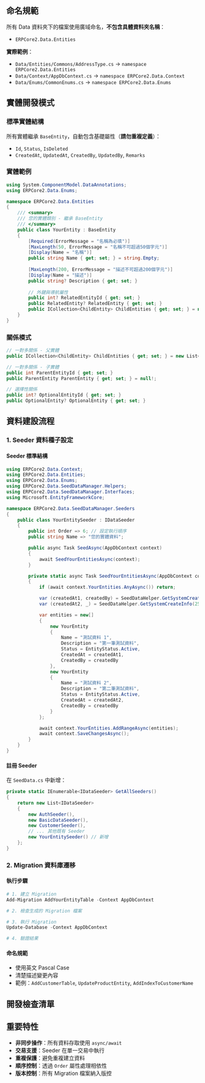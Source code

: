 ## 命名規範
所有 Data 資料夾下的檔案使用廣域命名，**不包含具體資料夾名稱**：

- `ERPCore2.Data.Entities`

**實際範例**：
- `Data/Entities/Commons/AddressType.cs` → `namespace ERPCore2.Data.Entities`
- `Data/Context/AppDbContext.cs` → `namespace ERPCore2.Data.Context`
- `Data/Enums/CommonEnums.cs` → `namespace ERPCore2.Data.Enums`

## 實體開發模式

### 標準實體結構
所有實體繼承 `BaseEntity`，自動包含基礎屬性（**請勿重複定義**）：
- `Id`, `Status`, `IsDeleted`
- `CreatedAt`, `UpdatedAt`, `CreatedBy`, `UpdatedBy`, `Remarks`

### 實體範例
```csharp
using System.ComponentModel.DataAnnotations;
using ERPCore2.Data.Enums;

namespace ERPCore2.Data.Entities
{
    /// <summary>
    /// 您的實體類別 - 繼承 BaseEntity
    /// </summary>
    public class YourEntity : BaseEntity
    {
        [Required(ErrorMessage = "名稱為必填")]
        [MaxLength(50, ErrorMessage = "名稱不可超過50個字元")]
        [Display(Name = "名稱")]
        public string Name { get; set; } = string.Empty;
        
        [MaxLength(200, ErrorMessage = "描述不可超過200個字元")]
        [Display(Name = "描述")]
        public string? Description { get; set; }
        
        // 外鍵與導航屬性
        public int? RelatedEntityId { get; set; }
        public RelatedEntity? RelatedEntity { get; set; }
        public ICollection<ChildEntity> ChildEntities { get; set; } = new List<ChildEntity>();
    }
}
```

### 關係模式
```csharp
// 一對多關係 - 父實體
public ICollection<ChildEntity> ChildEntities { get; set; } = new List<ChildEntity>();

// 一對多關係 - 子實體
public int ParentEntityId { get; set; }
public ParentEntity ParentEntity { get; set; } = null!;

// 選擇性關係
public int? OptionalEntityId { get; set; }
public OptionalEntity? OptionalEntity { get; set; }
```

## 資料建設流程

### 1. Seeder 資料種子設定

#### Seeder 標準結構
```csharp
using ERPCore2.Data.Context;
using ERPCore2.Data.Entities;
using ERPCore2.Data.Enums;
using ERPCore2.Data.SeedDataManager.Helpers;
using ERPCore2.Data.SeedDataManager.Interfaces;
using Microsoft.EntityFrameworkCore;

namespace ERPCore2.Data.SeedDataManager.Seeders
{
    public class YourEntitySeeder : IDataSeeder
    {
        public int Order => 6; // 設定執行順序
        public string Name => "您的實體資料";

        public async Task SeedAsync(AppDbContext context)
        {
            await SeedYourEntitiesAsync(context);
        }

        private static async Task SeedYourEntitiesAsync(AppDbContext context)
        {
            if (await context.YourEntities.AnyAsync()) return;

            var (createdAt1, createdBy) = SeedDataHelper.GetSystemCreateInfo(30);
            var (createdAt2, _) = SeedDataHelper.GetSystemCreateInfo(25);

            var entities = new[]
            {
                new YourEntity
                {
                    Name = "測試資料 1",
                    Description = "第一筆測試資料",
                    Status = EntityStatus.Active,
                    CreatedAt = createdAt1,
                    CreatedBy = createdBy
                },
                new YourEntity
                {
                    Name = "測試資料 2", 
                    Description = "第二筆測試資料",
                    Status = EntityStatus.Active,
                    CreatedAt = createdAt2,
                    CreatedBy = createdBy
                }
            };

            await context.YourEntities.AddRangeAsync(entities);
            await context.SaveChangesAsync();
        }
    }
}
```

#### 註冊 Seeder
在 `SeedData.cs` 中新增：
```csharp
private static IEnumerable<IDataSeeder> GetAllSeeders()
{
    return new List<IDataSeeder>
    {
        new AuthSeeder(),
        new BasicDataSeeder(),
        new CustomerSeeder(),
        // ... 其他既有 Seeder
        new YourEntitySeeder() // 新增
    };
}
```

### 2. Migration 資料庫遷移

#### 執行步驟
```powershell
# 1. 建立 Migration
Add-Migration AddYourEntityTable -Context AppDbContext

# 2. 檢查生成的 Migration 檔案

# 3. 執行 Migration
Update-Database -Context AppDbContext

# 4. 驗證結果
```

#### 命名規範
- 使用英文 Pascal Case
- 清楚描述變更內容
- 範例：`AddCustomerTable`, `UpdateProductEntity`, `AddIndexToCustomerName`

## 開發檢查清單
## 重要特性
- **非同步操作**：所有資料存取使用 `async/await`
- **交易支援**：Seeder 在單一交易中執行
- **重複保護**：避免重複建立資料
- **順序控制**：透過 `Order` 屬性處理相依性
- **版本控制**：所有 Migration 檔案納入版控